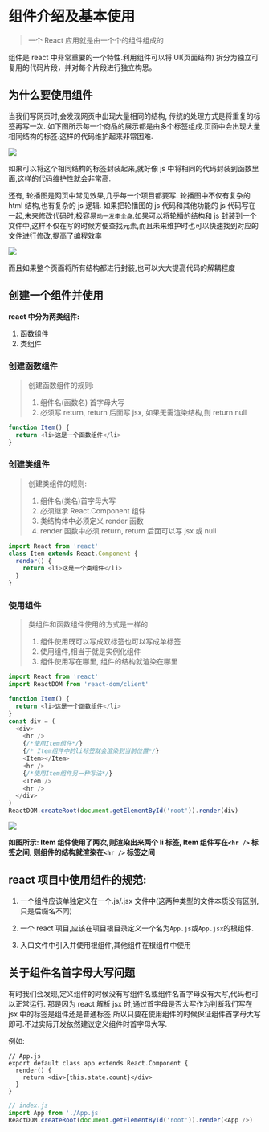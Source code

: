 # 组件介绍及基本使用

> 一个 React 应用就是由一个个的组件组成的

组件是 react 中非常重要的一个特性.利用组件可以将 UI(页面结构) 拆分为独立可复用的代码片段，并对每个片段进行独立构思。

## 为什么要使用组件

当我们写网页时,会发现网页中出现大量相同的结构, 传统的处理方式是将重复的标签再写一次. 如下图所示每一个商品的展示都是由多个标签组成.页面中会出现大量相同结构的标签.这样的代码维护起来非常困难.

![](/images/com_des.png)

如果可以将这个相同结构的标签封装起来,就好像 js 中将相同的代码封装到函数里面,这样的代码维护性就会非常高.

还有, 轮播图是网页中常见效果,几乎每一个项目都要写. 轮播图中不仅有复杂的 html 结构,也有复杂的 js 逻辑. 如果把轮播图的 js 代码和其他功能的 js 代码写在一起,未来修改代码时,极容易`动一发牵全身`.如果可以将轮播的结构和 js 封装到一个文件中,这样不仅在写的时候方便查找元素,而且未来维护时也可以快速找到对应的文件进行修改,提高了编程效率

![](/images/swiper.gif)

而且如果整个页面将所有结构都进行封装,也可以大大提高代码的解耦程度

## 创建一个组件并使用

**react 中分为两类组件:**

1.  函数组件
2.  类组件

### 创建函数组件

> 创建函数组件的规则:
>
> 1.  组件名(函数名) 首字母大写
> 2.  必须写 return, return 后面写 jsx, 如果无需渲染结构,则 return null

```js
function Item() {
  return <li>这是一个函数组件</li>
}
```

### 创建类组件

> 创建类组件的规则:
>
> 1.  组件名(类名)首字母大写
> 2.  必须继承 React.Component 组件
> 3.  类结构体中必须定义 render 函数
> 4.  render 函数中必须 return, return 后面可以写 jsx 或 null

```js
import React from 'react'
class Item extends React.Component {
  render() {
    return <li>这是一个类组件</li>
  }
}
```

### 使用组件

> 类组件和函数组件使用的方式是一样的
>
> 1.  组件使用既可以写成双标签也可以写成单标签
> 2.  使用组件,相当于就是实例化组件
> 3.  组件使用写在哪里, 组件的结构就渲染在哪里

```js
import React from 'react'
import ReactDOM from 'react-dom/client'

function Item() {
  return <li>这是一个函数组件</li>
}
const div = (
  <div>
    <hr />
    {/*使用Item组件*/}
    {/* Item组件中的li标签就会渲染到当前位置*/}
    <Item></Item>
    <hr />
    {/*使用Item组件另一种写法*/}
    <Item />
    <hr />
  </div>
)
ReactDOM.createRoot(document.getElementById('root')).render(div)
```

![](/images/use_com.png)

**如图所示: Item 组件使用了两次,则渲染出来两个 li 标签, Item 组件写在`<hr />` 标签之间, 则组件的结构就渲染在`<hr />` 标签之间**

## react 项目中使用组件的规范:

1. 一个组件应该单独定义在一个.js/.jsx 文件中(这两种类型的文件本质没有区别,只是后缀名不同)

2. 一个 react 项目,应该在项目根目录定义一个名为`App.js`或`App.jsx`的根组件.

3. 入口文件中引入并使用根组件,其他组件在根组件中使用

## 关于组件名首字母大写问题

有时我们会发现,定义组件的时候没有写组件名或组件名首字母没有大写,代码也可以正常运行. 那是因为 react 解析 jsx 时,通过首字母是否大写作为判断我们写在 jsx 中的标签是组件还是普通标签.所以只要在使用组件的时候保证组件首字母大写即可.不过实际开发依然建议定义组件时首字母大写.

例如:

```js{}
// App.js
export default class app extends React.Component {
  render() {
    return <div>{this.state.count}</div>
  }
}
```

```js
// index.js
import App from './App.js'
ReactDOM.createRoot(document.getElementById('root')).render(<App />)
```

